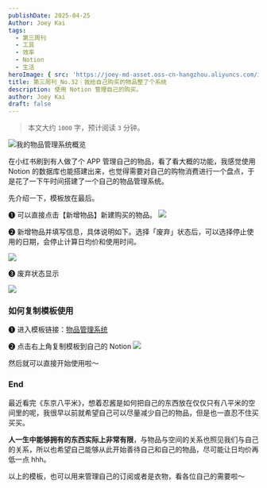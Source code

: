 ```yaml
---
publishDate: 2025-04-25
Author: Joey Kai
tags:
  - 第三周刊
  - 工具
  - 效率
  - Notion
  - 生活
heroImage: { src: 'https://joey-md-asset.oss-cn-hangzhou.aliyuncs.com/img/202504252358560.png', inferSize: true}
title: 第三周刊_No.32｜我给自己购买的物品整了个系统
description: 使用 Notion 管理自己的购买。
author: Joey Kai
draft: false
---
```


> 本文大约 `1000` 字，预计阅读 `3` 分钟。

![我的物品管理系统概览](https://joey-md-asset.oss-cn-hangzhou.aliyuncs.com/img/202504252358560.png)

在小红书刷到有人做了个 APP 管理自己的物品，看了看大概的功能，我感觉使用 Notion 的数据库也能搭建出来，也觉得需要对自己的购物消费进行一个盘点，于是花了一下午时间搭建了一个自己的物品管理系统。

先介绍一下，模板放在最后。

❶ 可以直接点击【新增物品】新建购买的物品。
![](https://joey-md-asset.oss-cn-hangzhou.aliyuncs.com/img/202504261403589.png)

❷ 新增物品并填写信息，具体说明如下。选择「废弃」状态后，可以选择停止使用的日期，会停止计算日均价和使用时间。

![](https://joey-md-asset.oss-cn-hangzhou.aliyuncs.com/img/202504261407941.png)

❸ 废弃状态显示

![](https://joey-md-asset.oss-cn-hangzhou.aliyuncs.com/img/202504261410295.png)


### 如何复制模板使用

❶ 进入模板链接：[物品管理系统](https://joeytoday.notion.site/1e015b43acf08033a7afc17ffcb17fdd)

❷ 点击右上角复制模板到自己的 Notion
![](https://joey-md-asset.oss-cn-hangzhou.aliyuncs.com/img/202504261415838.png)

然后就可以直接开始使用啦～

### End

最近看完《东京八平米》，想着忍酱是如何把自己的东西放在仅仅只有八平米的空间里的呢，我很早以前就希望自己可以尽量减少自己的物品，但是也一直忍不住买买买。

**人一生中能够拥有的东西实际上非常有限**，与物品与空间的关系也照见我们与自己的关系，所以也希望自己能够从此开始善待自己和自己的物品，尽可能让日均价再低一点 hhh。

以上的模板，也可以用来管理自己的订阅或者是衣物，看各位自己的需要啦～